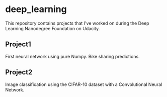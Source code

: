 # deep_learning
This repository contains projects that I've worked on during the Deep Learning Nanodegree Foundation on Udacity.

## Project1
First neural network using pure Numpy. Bike sharing predictions.

## Project2
Image classification using the CIFAR-10 dataset with a Convolutional Neural Network.
